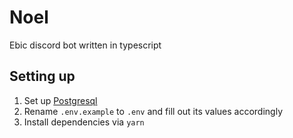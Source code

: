 # Noel

Ebic discord bot written in typescript

## Setting up

1. Set up [Postgresql](https://wiki.archlinux.org/index.php/PostgreSQL)
2. Rename `.env.example` to `.env` and fill out its values accordingly
3. Install dependencies via `yarn`
<!-- TODO Finish guide -->
